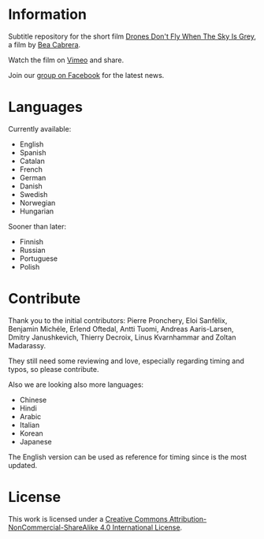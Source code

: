# Information

Subtitle repository for the short film [Drones Don't Fly When The Sky Is Grey](http://www.imdb.com/title/tt5839300/), a film by [Bea Cabrera](http://beacabrera.com/).

Watch the film on [Vimeo](https://vimeo.com/188186668) and share.

Join our [group on Facebook](https://www.facebook.com/dronesdontfly) for the latest news.

# Languages

Currently available:
* English
* Spanish
* Catalan
* French
* German
* Danish
* Swedish
* Norwegian
* Hungarian

Sooner than later:
* Finnish
* Russian
* Portuguese
* Polish

# Contribute

Thank you to the initial contributors: Pierre Pronchery, Eloi Sanfèlix, Benjamin Michéle, Erlend Oftedal, Antti Tuomi, Andreas Aaris-Larsen, Dmitry Janushkevich, Thierry Decroix, Linus Kvarnhammar and Zoltan Madarassy.

They still need some reviewing and love, especially regarding timing and typos, so please contribute.

Also we are looking also more languages:
* Chinese
* Hindi
* Arabic
* Italian
* Korean
* Japanese

The English version can be used as reference for timing since is the most updated.

# License
This work is licensed under a [Creative Commons Attribution-NonCommercial-ShareAlike 4.0 International License](http://creativecommons.org/licenses/by-nc-sa/4.0/).


